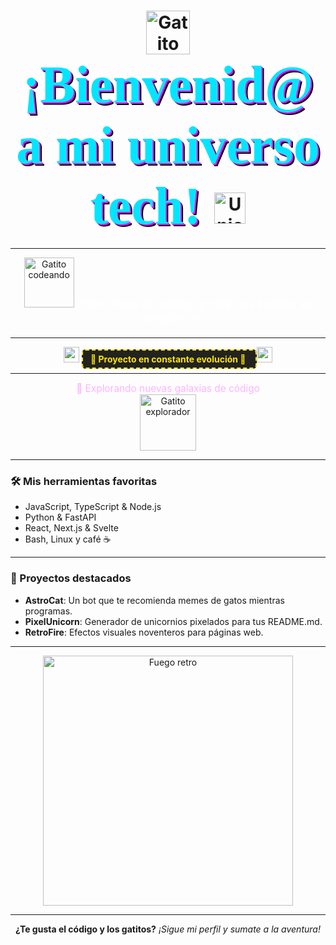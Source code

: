 <!-- Encabezado llamativo -->
<h1 align="center">
  <img src="https://media.giphy.com/media/JIX9t2j0ZTN9S/giphy.gif" width="70" alt="Gatito codeando" />
  <span style="font-family:Comic Sans MS,Comic Sans,cursive;font-size:3em;color:#00e6ff;text-shadow:2px 2px 0 #ff00ff, 4px 4px 0 #000;">
    ¡Bienvenid@ a mi universo tech!
  </span>
  <img src="https://media.giphy.com/media/13CoXDiaCcCoyk/giphy.gif" width="50" alt="Unicornio pixelado" />
</h1>

---

<div align="center">
  <img src="https://media.giphy.com/media/JIX9t2j0ZTN9S/giphy.gif" width="80" alt="Gatito codeando" />
  <span style="font-size:1.3em; color:#fff;">Entre líneas de código y café, los sueños se compilan ☕</span>
</div>

---

<div align="center">
  <img src="https://em-content.zobj.net/source/microsoft/378/warning_26a0-fe0f.png" width="25"/>
  <span style="background: #222; color: #ffe600; font-weight: bold; padding: 5px 12px; border-radius: 6px; border: 2px dashed #ffe600;">
    🚧 Proyecto en constante evolución 🚧
  </span>
  <img src="https://em-content.zobj.net/source/microsoft/378/warning_26a0-fe0f.png" width="25"/>
</div>

---

<div align="center">
  <span style="color:#ffb3ff;font-size:1.1em;">🐾 Explorando nuevas galaxias de código</span>
  <br>
  <img src="https://media.giphy.com/media/3oriO0OEd9QIDdllqo/giphy.gif" width="90" alt="Gatito explorador" />
</div>

---

### 🛠️ Mis herramientas favoritas

- JavaScript, TypeScript & Node.js
- Python & FastAPI
- React, Next.js & Svelte
- Bash, Linux y café ☕

---

### 🌈 Proyectos destacados

- **AstroCat**: Un bot que te recomienda memes de gatos mientras programas.
- **PixelUnicorn**: Generador de unicornios pixelados para tus README.md.
- **RetroFire**: Efectos visuales noventeros para páginas web.

---

<div align="center">
  <img src="https://media.giphy.com/media/3o7aD2saalBwwftBIY/giphy.gif" width="400" alt="Fuego retro" />
</div>

---

<p align="center">
  <b>¿Te gusta el código y los gatitos?</b>  
  <i>¡Sigue mi perfil y sumate a la aventura!</i>
</p>
